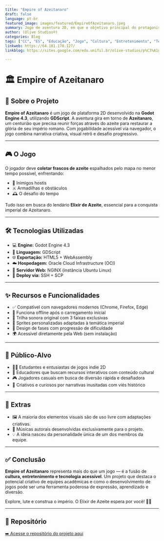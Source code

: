 ```yaml
---
title: "Empire of Azeitanaro"
draft: false
language: pt-br
featured_image: images/featured/EmpireOfAzeitanaro.jpeg
summary: Jogo de aventura 2D, em que o objetivo principal do protagonista Azeitanaro um centurião, será instituir o seu próprio império. Entretanto para conseguir tal feito será necessário derrotar os inimigos coletando vários itens, sendo o principal deles o Elixir de Azeite, que irá lhe conferir maior poder e força, possibilitando a ascensão do seu império ao final dessa jornada.
author: (Olive Studios®)
categories: Blog
tags: ["CC", "ES", "Educação", "Jogo", "Cultura", "Entretenimento", "Tecnologia"] 
linkweb: https://64.181.178.127/
linkblog: https://sites.google.com/edu.unifil.br/olive-studios/p%C3%A1gina-inicial?authuser=0

---
```


# 🏛️ Empire of Azeitanaro

## 📜 Sobre o Projeto
**Empire of Azeitanaro** é um jogo de plataforma 2D desenvolvido na **Godot Engine 4.3**, utilizando **GDScript**. A aventura gira em torno de **Azeitanaro**, um centurião que precisa reunir forças através do azeite para restaurar a glória de seu império romano. Com jogabilidade acessível via navegador, o jogo combina narrativa criativa, visual retrô e desafio progressivo.

---

## 🎮 O Jogo
O jogador deve **coletar frascos de azeite** espalhados pelo mapa no menor tempo possível, enfrentando:
- 👾 Inimigos hostis
- ⚔️ Armadilhas e obstáculos
- 🕰️ O desafio do tempo

Tudo isso em busca do lendário **Elixir de Azeite**, essencial para a conquista imperial de Azeitanaro.

---

## 🛠️ Tecnologias Utilizadas
- 💻 **Engine:** Godot Engine 4.3
- 🧠 **Linguagem:** GDScript
- 🌐 **Exportação:** HTML5 + WebAssembly
- ☁️ **Hospedagem:** Oracle Cloud Infrastructure (OCI)
- 🧭 **Servidor Web:** NGINX (instância Ubuntu Linux)
- 🔐 **Deploy via:** SSH + SCP

---

## ✨ Recursos e Funcionalidades
- ✅ Compatível com navegadores modernos (Chrome, Firefox, Edge)
- 📶 Funciona offline após o carregamento inicial
- 🎵 Trilha sonora original com 3 faixas exclusivas
- 🎨 Sprites personalizadas adaptadas à temática imperial
- 🧩 Design de fases com progressão de dificuldade
- 🌍 Acessível diretamente pela Web (sem instalação)

---

## 🎯 Público-Alvo
- 👨‍💻 Estudantes e entusiastas de jogos indie 2D
- 🏫 Educadores que buscam recursos interativos com conteúdo cultural
- 🎮 Jogadores casuais em busca de diversão rápida e desafiadora
- 🎨 Criativos e curiosos por narrativas inusitadas com viés histórico

---

## 🎁 Extras
- 🖼️ A maioria dos elementos visuais são de uso livre com adaptações criativas.
- 🎼 Músicas autorais desenvolvidas exclusivamente para o projeto.
- 💡 A ideia nasceu da personalidade única de um dos membros da equipe.

---

## ✅ Conclusão
**Empire of Azeitanaro** representa mais do que um jogo — é a fusão de **cultura, entretenimento e tecnologia acessível**. Um projeto que destaca o potencial criativo de equipes acadêmicas e como o desenvolvimento de jogos pode ser uma ferramenta poderosa de expressão, aprendizado e diversão. 

Explore, lute e construa o império. O Elixir de Azeite espera por você! 🏺🔥

---

## 🔗 Repositório
[➡️ Acesse o repositório do projeto aqui](https://github.com/UNIFILDEV/Empire_Of_Azeitanaro)

